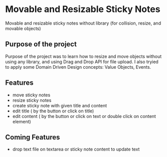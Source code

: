 # Movable and Resizable Sticky Notes
Movable and resizable sticky notes without library (for collision, resize, and movable objects)

## Purpose of the project
Purpose of the project was to learn how to resize and move objects without using any library, and using Drag and Drop API for file upload. I also tryied to apply some Domain Driven Design concepts: Value Objects, Events.

## Features
- move sticky notes
- resize sticky notes
- create sticky note with given title and content
- edit title ( by the button or click on title)
- edit content ( by the button or click on text or double click on content element)

## Coming Features
- drop text file on textarea or sticky note content to update text
